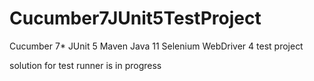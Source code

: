# Cucumber7JUnit5TestProject
Cucumber 7* 
JUnit 5 
Maven 
Java 11
Selenium WebDriver 4
test project

solution for test runner is in progress
